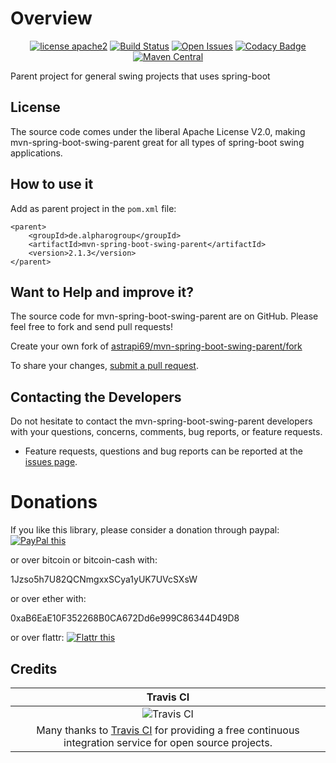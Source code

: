 # Overview

<div align="center">

[![license apache2](https://img.shields.io/badge/license-apache2-blue.svg)](http://www.apache.org/licenses/LICENSE-2.0)
[![Build Status](https://travis-ci.org/astrapi69/mvn-spring-boot-swing-parent.svg?branch=master)](https://travis-ci.org/astrapi69/mvn-spring-boot-swing-parent)
[![Open Issues](https://img.shields.io/github/issues/astrapi69/mvn-spring-boot-swing-parent.svg?style=flat)](https://github.com/astrapi69/mvn-spring-boot-swing-parent/issues) 
[![Codacy Badge](https://api.codacy.com/project/badge/Grade/826c5938fd1f4921b18dfa8196ee127b)](https://www.codacy.com/app/tatjana19/mvn-spring-boot-swing-parent?utm_source=github.com&utm_medium=referral&utm_content=astrapi69/mvn-spring-boot-swing-parent&utm_campaign=badger)
[![Maven Central](https://maven-badges.herokuapp.com/maven-central/de.alpharogroup/mvn-spring-boot-swing-parent/badge.svg)](https://maven-badges.herokuapp.com/maven-central/de.alpharogroup/mvn-spring-boot-swing-parent)

</div>

Parent project for general swing projects that uses spring-boot

## License

The source code comes under the liberal Apache License V2.0, making mvn-spring-boot-swing-parent great for all types of spring-boot swing applications.

## How to use it

Add as parent project in the `pom.xml` file:

	<parent>
		<groupId>de.alpharogroup</groupId>
		<artifactId>mvn-spring-boot-swing-parent</artifactId>
		<version>2.1.3</version>
	</parent>	

## Want to Help and improve it? ###

The source code for mvn-spring-boot-swing-parent are on GitHub. Please feel free to fork and send pull requests!

Create your own fork of [astrapi69/mvn-spring-boot-swing-parent/fork](https://github.com/astrapi69/mvn-spring-boot-swing-parent/fork)

To share your changes, [submit a pull request](https://github.com/astrapi69/mvn-spring-boot-swing-parent/pull/new/develop).

## Contacting the Developers

Do not hesitate to contact the mvn-spring-boot-swing-parent developers with your questions, concerns, comments, bug reports, or feature requests.
- Feature requests, questions and bug reports can be reported at the [issues page](https://github.com/astrapi69/mvn-spring-boot-swing-parent/issues).

# Donations

If you like this library, please consider a donation through paypal: <a href="https://www.paypal.com/cgi-bin/webscr?cmd=_s-xclick&hosted_button_id=B37J9DZF6G9ZC" target="_blank">
<img src="https://www.paypalobjects.com/en_US/GB/i/btn/btn_donateCC_LG.gif" alt="PayPal this" title="PayPal – The safer, easier way to pay online!" border="0" />
</a>

or over bitcoin or bitcoin-cash with:

1Jzso5h7U82QCNmgxxSCya1yUK7UVcSXsW

or over ether with:

0xaB6EaE10F352268B0CA672Dd6e999C86344D49D8

or over flattr: <a href="https://flattr.com/submit/auto?fid=r7vp62&url=https%3A%2F%2Fgithub.com%2Fastrapi69%2Fmvn-spring-boot-swing-parent" target="_blank">
<img src="http://button.flattr.com/flattr-badge-large.png" alt="Flattr this" title="Flattr this" border="0">
</a>

## Credits

|Travis CI|
|:-:|
|![Travis CI](https://travis-ci.com/images/logos/TravisCI-Full-Color.png)|
|Many thanks to [Travis CI](https://travis-ci.org) for providing a free continuous integration service for open source projects.|


